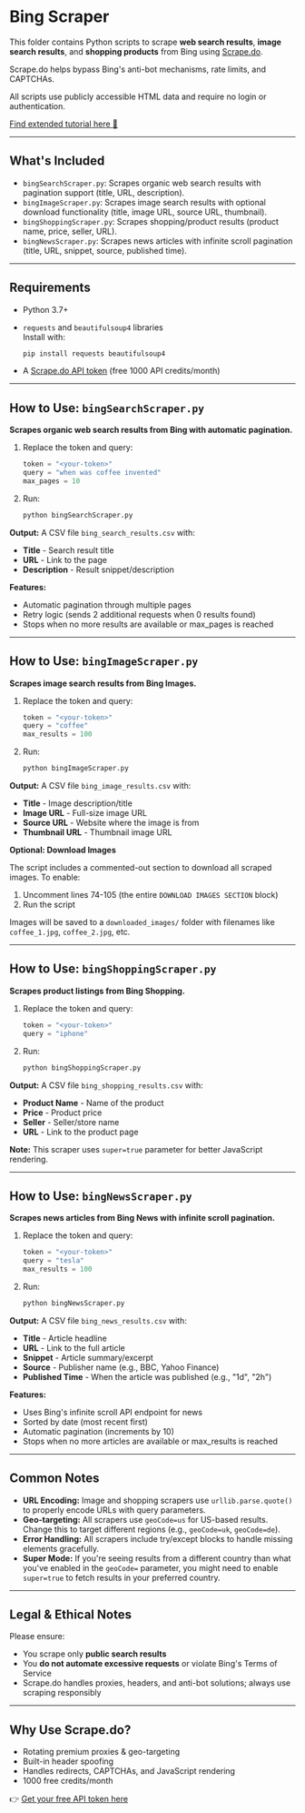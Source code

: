 # Bing Scraper

This folder contains Python scripts to scrape **web search results**, **image search results**, and **shopping products** from Bing using [Scrape.do](https://scrape.do).

Scrape.do helps bypass Bing's anti-bot mechanisms, rate limits, and CAPTCHAs.

All scripts use publicly accessible HTML data and require no login or authentication.

[Find extended tutorial here 📘](https://scrape.do/blog/cineworld-scraping/)

---

## What's Included

* `bingSearchScraper.py`: Scrapes organic web search results with pagination support (title, URL, description).
* `bingImageScraper.py`: Scrapes image search results with optional download functionality (title, image URL, source URL, thumbnail).
* `bingShoppingScraper.py`: Scrapes shopping/product results (product name, price, seller, URL).
* `bingNewsScraper.py`: Scrapes news articles with infinite scroll pagination (title, URL, snippet, source, published time).

---

## Requirements

* Python 3.7+
* `requests` and `beautifulsoup4` libraries<br>Install with:

  ```bash
  pip install requests beautifulsoup4
  ```
* A [Scrape.do API token](https://dashboard.scrape.do/signup) (free 1000 API credits/month)

---

## How to Use: `bingSearchScraper.py`

**Scrapes organic web search results from Bing with automatic pagination.**

1. Replace the token and query:

   ```python
   token = "<your-token>"
   query = "when was coffee invented"
   max_pages = 10
   ```

2. Run:

   ```bash
   python bingSearchScraper.py
   ```

**Output:** A CSV file `bing_search_results.csv` with:
* **Title** - Search result title
* **URL** - Link to the page
* **Description** - Result snippet/description

**Features:**
* Automatic pagination through multiple pages
* Retry logic (sends 2 additional requests when 0 results found)
* Stops when no more results are available or max_pages is reached

---

## How to Use: `bingImageScraper.py`

**Scrapes image search results from Bing Images.**

1. Replace the token and query:

   ```python
   token = "<your-token>"
   query = "coffee"
   max_results = 100
   ```

2. Run:

   ```bash
   python bingImageScraper.py
   ```

**Output:** A CSV file `bing_image_results.csv` with:
* **Title** - Image description/title
* **Image URL** - Full-size image URL
* **Source URL** - Website where the image is from
* **Thumbnail URL** - Thumbnail image URL

**Optional: Download Images**

The script includes a commented-out section to download all scraped images. To enable:

1. Uncomment lines 74-105 (the entire `DOWNLOAD IMAGES SECTION` block)
2. Run the script

Images will be saved to a `downloaded_images/` folder with filenames like `coffee_1.jpg`, `coffee_2.jpg`, etc.

---

## How to Use: `bingShoppingScraper.py`

**Scrapes product listings from Bing Shopping.**

1. Replace the token and query:

   ```python
   token = "<your-token>"
   query = "iphone"
   ```

2. Run:

   ```bash
   python bingShoppingScraper.py
   ```

**Output:** A CSV file `bing_shopping_results.csv` with:
* **Product Name** - Name of the product
* **Price** - Product price
* **Seller** - Seller/store name
* **URL** - Link to the product page

**Note:** This scraper uses `super=true` parameter for better JavaScript rendering.

---

## How to Use: `bingNewsScraper.py`

**Scrapes news articles from Bing News with infinite scroll pagination.**

1. Replace the token and query:

   ```python
   token = "<your-token>"
   query = "tesla"
   max_results = 100
   ```

2. Run:

   ```bash
   python bingNewsScraper.py
   ```

**Output:** A CSV file `bing_news_results.csv` with:
* **Title** - Article headline
* **URL** - Link to the full article
* **Snippet** - Article summary/excerpt
* **Source** - Publisher name (e.g., BBC, Yahoo Finance)
* **Published Time** - When the article was published (e.g., "1d", "2h")

**Features:**
* Uses Bing's infinite scroll API endpoint for news
* Sorted by date (most recent first)
* Automatic pagination (increments by 10)
* Stops when no more articles are available or max_results is reached

---

## Common Notes

* **URL Encoding:** Image and shopping scrapers use `urllib.parse.quote()` to properly encode URLs with query parameters.
* **Geo-targeting:** All scrapers use `geoCode=us` for US-based results. Change this to target different regions (e.g., `geoCode=uk`, `geoCode=de`).
* **Error Handling:** All scrapers include try/except blocks to handle missing elements gracefully.
* **Super Mode:** If you're seeing results from a different country than what you've enabled in the `geoCode=` parameter, you might need to enable `super=true` to fetch results in your preferred country.

---

## Legal & Ethical Notes

Please ensure:

* You scrape only **public search results**
* You **do not automate excessive requests** or violate Bing's Terms of Service
* Scrape.do handles proxies, headers, and anti-bot solutions; always use scraping responsibly

---

## Why Use Scrape.do?

* Rotating premium proxies & geo-targeting
* Built-in header spoofing
* Handles redirects, CAPTCHAs, and JavaScript rendering
* 1000 free credits/month

👉 [Get your free API token here](https://dashboard.scrape.do/signup)

